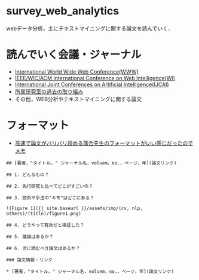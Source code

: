 # survey_web_analytics
webデータ分析，主にテキストマイニングに関する論文を読んでいく．

# 読んでいく会議・ジャーナル
- [International World Wide Web Conference(WWW)](https://www.myhuiban.com/conference/137?lang=ja)
- [IEEE/WIC/ACM International Conference on Web Intelligence(WI)](https://webintelligence2019.com/)
- [International Joint Conferences on Artificial Intelligence(IJCAI)](https://www.ijcai.org)
- [所属研究室の過去の取り組み](http://www.panda.sys.t.u-tokyo.ac.jp/contributions.html)
- その他，WEB分析やテキストマイニングに関する論文

# フォーマット
- [高速で論文がバリバリ読める落合先生のフォーマットがいい感じだったのでメモ](http://lafrenze.hatenablog.com/entry/2015/08/04/120205)
```
## [著者，"タイトル，" ジャーナル名，voluem，no.，ページ，年](論文リンク)

## 1. どんなもの？

## 2. 先行研究と比べてどこがすごいの？

## 3. 技術や手法の"キモ"はどこにある？

![Figure 1]({{ site.baseurl }}/assets/img/(cv, nlp, others)/(title)/figure1.png)

## 4. どうやって有効だと検証した？

## 5. 議論はあるか？

## 6. 次に読むべき論文はあるか？

### 論文情報・リンク

* [著者，"タイトル，" ジャーナル名，voluem，no.，ページ，年](論文リンク)
```
